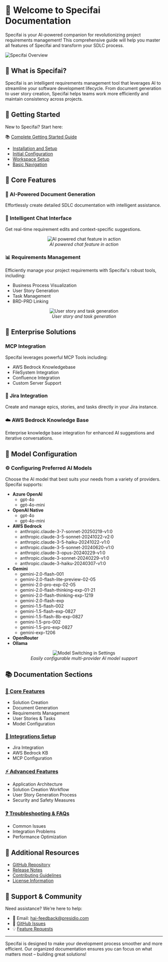 # 👋 Welcome to Specifai Documentation

Specifai is your AI-powered companion for revolutionizing project requirements management! This comprehensive guide will help you master all features of Specifai and transform your SDLC process.

![Specifai Overview](/gif/specifai-overview.gif)

## 📘 What is Specifai?

Specifai is an intelligent requirements management tool that leverages AI to streamline your software development lifecycle. From document generation to user story creation, Specifai helps teams work more efficiently and maintain consistency across projects.

## 🏁 Getting Started

New to Specifai? Start here:

📚 [Complete Getting Started Guide](getting-started.md)

- [Installation and Setup](getting-started.md#installation-and-setup)
- [Initial Configuration](getting-started.md#initial-configuration)
- [Workspace Setup](getting-started.md#workspace-setup)
- [Basic Navigation](getting-started.md#basic-navigation)


## 🚀 Core Features

### 🤖 AI-Powered Document Generation
Effortlessly create detailed SDLC documentation with intelligent assistance.

### 💬 Intelligent Chat Interface
Get real-time requirement edits and context-specific suggestions.

<div align="center">

![AI powered chat feature in action](/gif/specifai-chat.gif)  
*AI powered chat feature in action*

</div>

### 📊 Requirements Management
Efficiently manage your project requirements with Specifai's robust tools, including:
- Business Process Visualization
- User Story Generation
- Task Management
- BRD-PRD Linking

<div align="center">

![User story and task generation](/gif/specifai-user-stories.gif)  
*User story and task generation*

</div>

## 🔌 Enterprise Solutions

### MCP Integration
Specifai leverages powerful MCP Tools including:
- AWS Bedrock Knowledgebase
- FileSystem Integration
- Confluence Integration
- Custom Server Support

### 🔗 Jira Integration
Create and manage epics, stories, and tasks directly in your Jira instance.

### ☁️ AWS Bedrock Knowledge Base
Enterprise knowledge base integration for enhanced AI suggestions and iterative conversations.

## 🧠 Model Configuration

### ⚙️ Configuring Preferred AI Models
Choose the AI model that best suits your needs from a variety of providers. Specifai supports:
* **Azure OpenAI**
    * gpt-4o
    * gpt-4o-mini
* **OpenAI Native**
    * gpt-4o
    * gpt-4o-mini
* **AWS Bedrock**
    * anthropic.claude-3-7-sonnet-20250219-v1:0
    * anthropic.claude-3-5-sonnet-20241022-v2:0
    * anthropic.claude-3-5-haiku-20241022-v1:0
    * anthropic.claude-3-5-sonnet-20240620-v1:0
    * anthropic.claude-3-opus-20240229-v1:0
    * anthropic.claude-3-sonnet-20240229-v1:0
    * anthropic.claude-3-haiku-20240307-v1:0
* **Gemini**
    * gemini-2.0-flash-001
    * gemini-2.0-flash-lite-preview-02-05
    * gemini-2.0-pro-exp-02-05
    * gemini-2.0-flash-thinking-exp-01-21
    * gemini-2.0-flash-thinking-exp-1219
    * gemini-2.0-flash-exp
    * gemini-1.5-flash-002
    * gemini-1.5-flash-exp-0827
    * gemini-1.5-flash-8b-exp-0827
    * gemini-1.5-pro-002
    * gemini-1.5-pro-exp-0827
    * gemini-exp-1206
* **OpenRouter**
* **Ollama**

<div align="center">

![Model Switching in Settings](/gif/specifai-settings.gif)  
*Easily configurable multi-provider AI model support*

</div>

## 📚 Documentation Sections

### [🎯 Core Features](core-features.md)
- Solution Creation
- Document Generation
- Requirements Management
- User Stories & Tasks
- Model Configuration

### [🔌 Integrations Setup](integrations-setup.md)
- Jira Integration
- AWS Bedrock KB
- MCP Configuration

### [⚡ Advanced Features](advanced-features.md)
- Application Architecture
- Solution Creation Workflow
- User Story Generation Process
- Security and Safety Measures

### [❓ Troubleshooting & FAQs](troubleshooting.md)
- Common Issues
- Integration Problems
- Performance Optimization

## 🔗 Additional Resources

- [GitHub Repository](https://github.com/presidio-oss/specif-ai)
- [Release Notes](https://github.com/presidio-oss/specif-ai/releases)
- [Contributing Guidelines](https://github.com/presidio-oss/specif-ai/blob/main/CONTRIBUTING.md)
- [License Information](https://github.com/presidio-oss/specif-ai/blob/main/LICENSE)

## 🤝 Support & Community

Need assistance? We're here to help:
- 📧 Email: hai-feedback@presidio.com
- 🐛 [GitHub Issues](https://github.com/presidio-oss/specif-ai/issues)
- 💡 [Feature Requests](https://github.com/presidio-oss/specif-ai/discussions)

---

Specifai is designed to make your development process smoother and more efficient. Our organized documentation ensures you can focus on what matters most – building great solutions!